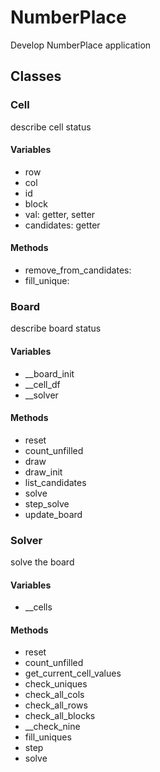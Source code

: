 # NumberPlace
Develop NumberPlace application 


## Classes

### Cell
describe cell status

#### Variables
- row
- col
- id
- block
- val: getter, setter
- candidates: getter

#### Methods
- remove_from_candidates: 
- fill_unique: 

### Board
describe board status

#### Variables
- __board_init
- __cell_df
- __solver

#### Methods
- reset
- count_unfilled
- draw
- draw_init
- list_candidates
- solve
- step_solve
- update_board

### Solver
solve the board

#### Variables
- __cells

#### Methods
- reset
- count_unfilled
- get_current_cell_values
- check_uniques
- check_all_cols
- check_all_rows
- check_all_blocks
- __check_nine
- fill_uniques
- step
- solve

